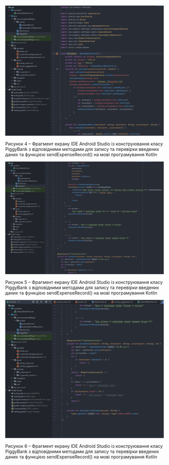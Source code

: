 ![ConstructMethod1](/3-SoftwareConstruction/2-IDE/ConstructMethod.jpg)
<div>
  <p>Рисунок 4 – Фрагмент екрану IDE Android Studio із конструювання класу PiggyBank з відповідними методами для запису та перевірки введених даних та функцією sendExpenseRecord() на мові програмування Kotlin</p>
</div>

![ConstructMethod2](/3-SoftwareConstruction/2-IDE/ConstructMethod2.jpg)
<div>
  <p>Рисунок 5 – Фрагмент екрану IDE Android Studio із конструювання класу PiggyBank з відповідними методами для запису та перевірки введених даних та функцією sendExpenseRecord() на мові програмування Kotlin</p>
</div>

![ConstructMethod3](/3-SoftwareConstruction/2-IDE/ConstructMethod3.jpg)
<div>
  <p>Рисунок 6 – Фрагмент екрану IDE Android Studio із конструювання класу PiggyBank з відповідними методами для запису та перевірки введених даних та функцією sendExpenseRecord() на мові програмування Kotlin</p>
</div>
